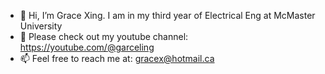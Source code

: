 - 👋 Hi, I’m Grace Xing. I am in my third year of Electrical Eng at McMaster University
- 💞️ Please check out my youtube channel: https://youtube.com/@garceling
- 📫 Feel free to reach me at: gracex@hotmail.ca

<!---
garceling/garceling is a ✨ special ✨ repository because its `README.md` (this file) appears on your GitHub profile.
You can click the Preview link to take a look at your changes.
--->
